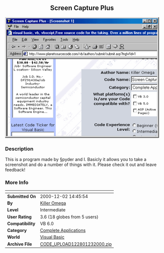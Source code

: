 ﻿<div align="center">

## Screen Capture Plus

<img src="PIC200012314532567.gif">
</div>

### Description

This is a program made by §pyder and I. Basicly it allows you to take a screenshot and do a number of things with it. Please check it out and leave feedback!
 
### More Info
 


<span>             |<span>
---                |---
**Submitted On**   |2000-12-02 14:45:54
**By**             |[Killer Omega](https://github.com/Planet-Source-Code/PSCIndex/blob/master/ByAuthor/killer-omega.md)
**Level**          |Intermediate
**User Rating**    |3.6 (18 globes from 5 users)
**Compatibility**  |VB 6\.0
**Category**       |[Complete Applications](https://github.com/Planet-Source-Code/PSCIndex/blob/master/ByCategory/complete-applications__1-27.md)
**World**          |[Visual Basic](https://github.com/Planet-Source-Code/PSCIndex/blob/master/ByWorld/visual-basic.md)
**Archive File**   |[CODE\_UPLOAD122801232000\.zip](https://github.com/Planet-Source-Code/killer-omega-screen-capture-plus__1-13279/archive/master.zip)








